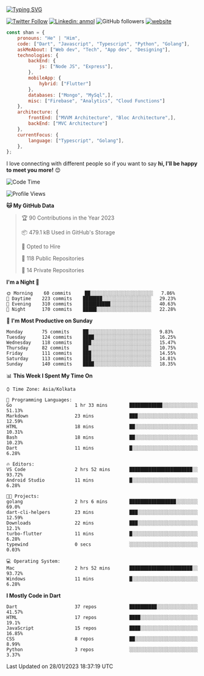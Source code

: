 [![Typing SVG](https://readme-typing-svg.herokuapp.com?lines=Hey%2C+I'm+Shan;I+am+a+Full+Stack+Developer)](https://git.io/typing-svg)

<!-- <img align='right' src="https://media.giphy.com/media/M9gbBd9nbDrOTu1Mqx/giphy.gif" width="230"> -->

[![Twitter Follow](https://img.shields.io/twitter/follow/shan__shaji?style=flat)](https://twitter.com/intent/follow?screen_name=shan__shaji)
[![Linkedin: anmol](https://img.shields.io/badge/shan-shaji?style=flat-square&logo=Linkedin&logoColor=white&link=https://www.linkedin.com/in/shan-shaji/)](https://www.linkedin.com/in/shan-shaji/)
![GitHub followers](https://img.shields.io/github/followers/shan-shaji?label=Follow&style=social)
[![website](https://img.shields.io/badge/Website-46a2f1.svg?&style=flat-square&logo=Google-Chrome&logoColor=white&link=http://shan-shaji.github.io/)](http://shan-shaji.github.io/)




```javascript
const shan = {
    pronouns: "He" | "Him",
    code: ["Dart", "Javascript", "Typescript", "Python", "Golang"],
    askMeAbout: ["Web dev", "Tech", "App dev", "Designing"],
    technologies: {
        backEnd: {
            js: ["Node JS", "Express"],
        },
        mobileApp: {
            hybrid: ["Flutter"]
        },
        databases: ["Mongo", "MySql",],
        misc: ["Firebase", "Analytics", "Cloud Functions"]
    },
    architecture: {
        frontEnd: ["MVVM Architecture", "Bloc Architecture",],
        backEnd: ["MVC Architecture"]
    },
    currentFocus: {
        language: ["Typescript", "Golang"],
    },
};
```

I love connecting with different people</b> so if you want to say <b>hi, I'll be happy to meet you more!</b> 😊</em>


<!--START_SECTION:waka-->
![Code Time](http://img.shields.io/badge/Code%20Time-1%2C688%20hrs%2013%20mins-blue)

![Profile Views](http://img.shields.io/badge/Profile%20Views-0-blue)

**🐱 My GitHub Data** 

> 🏆 90 Contributions in the Year 2023
 > 
> 📦 479.1 kB Used in GitHub's Storage 
 > 
> 💼 Opted to Hire
 > 
> 📜 118 Public Repositories 
 > 
> 🔑 14 Private Repositories  
 > 
**I'm a Night 🦉** 

```text
🌞 Morning    60 commits     ██░░░░░░░░░░░░░░░░░░░░░░░   7.86% 
🌆 Daytime    223 commits    ███████░░░░░░░░░░░░░░░░░░   29.23% 
🌃 Evening    310 commits    ██████████░░░░░░░░░░░░░░░   40.63% 
🌙 Night      170 commits    █████░░░░░░░░░░░░░░░░░░░░   22.28%

```
📅 **I'm Most Productive on Sunday** 

```text
Monday       75 commits     ██░░░░░░░░░░░░░░░░░░░░░░░   9.83% 
Tuesday      124 commits    ████░░░░░░░░░░░░░░░░░░░░░   16.25% 
Wednesday    118 commits    ███░░░░░░░░░░░░░░░░░░░░░░   15.47% 
Thursday     82 commits     ██░░░░░░░░░░░░░░░░░░░░░░░   10.75% 
Friday       111 commits    ███░░░░░░░░░░░░░░░░░░░░░░   14.55% 
Saturday     113 commits    ███░░░░░░░░░░░░░░░░░░░░░░   14.81% 
Sunday       140 commits    ████░░░░░░░░░░░░░░░░░░░░░   18.35%

```


📊 **This Week I Spent My Time On** 

```text
⌚︎ Time Zone: Asia/Kolkata

💬 Programming Languages: 
Go                       1 hr 33 mins        ████████████░░░░░░░░░░░░░   51.13% 
Markdown                 23 mins             ███░░░░░░░░░░░░░░░░░░░░░░   12.59% 
HTML                     18 mins             ██░░░░░░░░░░░░░░░░░░░░░░░   10.31% 
Bash                     18 mins             ██░░░░░░░░░░░░░░░░░░░░░░░   10.23% 
Dart                     11 mins             █░░░░░░░░░░░░░░░░░░░░░░░░   6.28%

🔥 Editors: 
VS Code                  2 hrs 52 mins       ███████████████████████░░   93.72% 
Android Studio           11 mins             █░░░░░░░░░░░░░░░░░░░░░░░░   6.28%

🐱‍💻 Projects: 
golang                   2 hrs 6 mins        █████████████████░░░░░░░░   69.0% 
dart-cli-helpers         23 mins             ███░░░░░░░░░░░░░░░░░░░░░░   12.59% 
Downloads                22 mins             ███░░░░░░░░░░░░░░░░░░░░░░   12.1% 
turbo-flutter            11 mins             █░░░░░░░░░░░░░░░░░░░░░░░░   6.28% 
typewind                 0 secs              ░░░░░░░░░░░░░░░░░░░░░░░░░   0.03%

💻 Operating System: 
Mac                      2 hrs 52 mins       ███████████████████████░░   93.72% 
Windows                  11 mins             █░░░░░░░░░░░░░░░░░░░░░░░░   6.28%

```

**I Mostly Code in Dart** 

```text
Dart                     37 repos            ██████████░░░░░░░░░░░░░░░   41.57% 
HTML                     17 repos            ████░░░░░░░░░░░░░░░░░░░░░   19.1% 
JavaScript               15 repos            ████░░░░░░░░░░░░░░░░░░░░░   16.85% 
CSS                      8 repos             ██░░░░░░░░░░░░░░░░░░░░░░░   8.99% 
Python                   3 repos             ░░░░░░░░░░░░░░░░░░░░░░░░░   3.37%

```



 Last Updated on 28/01/2023 18:37:19 UTC
<!--END_SECTION:waka-->

